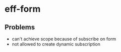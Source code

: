# eff-form

## Problems

- can't achieve scope because of subscribe on form
- not allowed to create dynamic subscription
